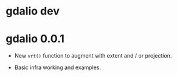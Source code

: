 # gdalio dev


# gdalio 0.0.1

* New `vrt()` function to augment with extent and / or projection. 

* Basic infra working and examples. 
